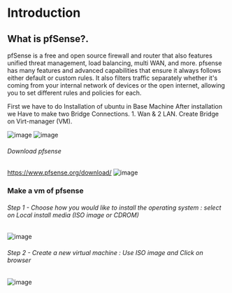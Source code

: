  # Introduction
## What is pfSense?.
pfSense is a free and open source firewall and router that also features unified threat management, load balancing, multi WAN, and more.
pfsense has many features and advanced capabilities that ensure it always follows either default or custom rules. It also filters traffic separately whether it's coming from your internal network of devices or the open internet, allowing you to set different rules and policies for each.


First we have to do Installation of ubuntu in Base Machine
After installation we Have to make two Bridge Connections. 1. Wan & 2 LAN. 
Create Bridge on Virt-manager (VM).

![image](https://github.com/HarikeshChourasiya/HarikeshChourasiya/assets/168734670/a64a5ca2-d88f-4a61-88cf-5f80a62b2c89)
![image](https://github.com/HarikeshChourasiya/HarikeshChourasiya/assets/168734670/2671fc58-39e2-4a83-b746-002c6cfd59c1)

######  Download pfsense
https://www.pfsense.org/download/
![image](https://github.com/HarikeshChourasiya/HarikeshChourasiya/assets/168734670/ebc1b03e-f462-4758-a0a1-89919cc2821b)

### Make a vm of pfsense

######  Step 1 - Choose how you would like to install the operating system : select on Local install media (ISO image or CDROM)
![image](https://github.com/HarikeshChourasiya/HarikeshChourasiya/assets/168734670/6d05cfcf-930c-4d13-8ead-c6148e2661a2)


###### Step 2 - Create a new virtual machine : Use ISO image and Click on browser
![image](https://github.com/HarikeshChourasiya/HarikeshChourasiya/assets/168734670/0bdacbc8-f332-48ea-b8c1-917d4cfcbd7a)












